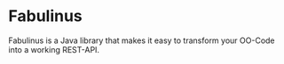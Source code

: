 # Fabulinus
Fabulinus is a Java library that makes it easy to transform your OO-Code into a working REST-API.
